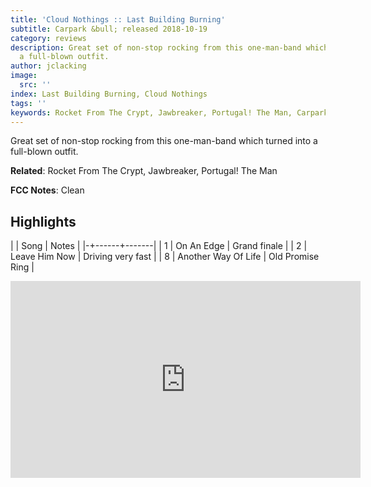 ```yaml
---
title: 'Cloud Nothings :: Last Building Burning'
subtitle: Carpark &bull; released 2018-10-19
category: reviews
description: Great set of non-stop rocking from this one-man-band which turned into
  a full-blown outfit.
author: jclacking
image:
  src: ''
index: Last Building Burning, Cloud Nothings
tags: ''
keywords: Rocket From The Crypt, Jawbreaker, Portugal! The Man, Carpark
---
```

Great set of non-stop rocking from this one-man-band which turned into a full-blown outfit.<!--more-->

**Related**: Rocket From The Crypt, Jawbreaker, Portugal! The Man

**FCC Notes**: Clean

## Highlights

| | Song | Notes |
|-+------+-------|
| 1 | On An Edge | Grand finale |
| 2 | Leave Him Now | Driving very fast |
| 8 | Another Way Of Life | Old Promise Ring |

<div class="tlo-detail-video"><iframe width="560" height="315" src="https://www.youtube.com/embed/41eHWpfleWY" frameborder="0" allow="autoplay; encrypted-media" allowfullscreen></iframe></div>

